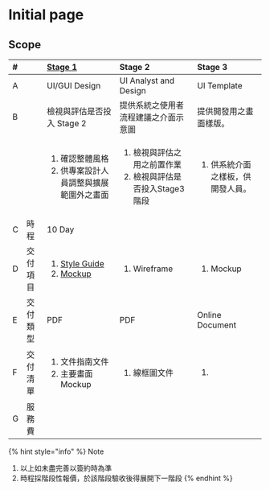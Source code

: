 # Initial page

## Scope

<table>
  <thead>
    <tr>
      <th style="text-align:left">#</th>
      <th style="text-align:left"></th>
      <th style="text-align:left"><a href="stage-1.md">Stage 1</a>
      </th>
      <th style="text-align:left">Stage 2</th>
      <th style="text-align:left">Stage 3</th>
    </tr>
  </thead>
  <tbody>
    <tr>
      <td style="text-align:left">A</td>
      <td style="text-align:left"></td>
      <td style="text-align:left">UI/GUI Design</td>
      <td style="text-align:left">UI Analyst and Design</td>
      <td style="text-align:left">UI Template</td>
    </tr>
    <tr>
      <td style="text-align:left">B</td>
      <td style="text-align:left"></td>
      <td style="text-align:left">&#x6AA2;&#x8996;&#x8207;&#x8A55;&#x4F30;&#x662F;&#x5426;&#x6295;&#x5165;
        Stage 2</td>
      <td style="text-align:left">&#x63D0;&#x4F9B;&#x7CFB;&#x7D71;&#x4E4B;&#x4F7F;&#x7528;&#x8005;&#x6D41;&#x7A0B;&#x5EFA;&#x8B70;&#x4E4B;&#x4ECB;&#x9762;&#x793A;&#x610F;&#x5716;</td>
      <td
      style="text-align:left">&#x63D0;&#x4F9B;&#x958B;&#x767C;&#x7528;&#x4E4B;&#x756B;&#x9762;&#x6A23;&#x7248;&#x3002;</td>
    </tr>
    <tr>
      <td style="text-align:left"></td>
      <td style="text-align:left"></td>
      <td style="text-align:left">
        <ol>
          <li>&#x78BA;&#x8A8D;&#x6574;&#x9AD4;&#x98A8;&#x683C;</li>
          <li>&#x4F9B;&#x5C08;&#x6848;&#x8A2D;&#x8A08;&#x4EBA;&#x54E1;&#x8ABF;&#x6574;&#x8207;&#x64F4;&#x5C55;&#x7BC4;&#x570D;&#x5916;&#x4E4B;&#x756B;&#x9762;</li>
        </ol>
      </td>
      <td style="text-align:left">
        <ol>
          <li>&#x6AA2;&#x8996;&#x8207;&#x8A55;&#x4F30;&#x4E4B;&#x7528;&#x4E4B;&#x524D;&#x7F6E;&#x4F5C;&#x696D;</li>
          <li>&#x6AA2;&#x8996;&#x8207;&#x8A55;&#x4F30;&#x662F;&#x5426;&#x6295;&#x5165;Stage3&#x968E;&#x6BB5;</li>
        </ol>
      </td>
      <td style="text-align:left">
        <p></p>
        <ol>
          <li>&#x4F9B;&#x7CFB;&#x7D71;&#x4ECB;&#x9762;&#x4E4B;&#x6A23;&#x677F;&#xFF0C;&#x4F9B;&#x958B;&#x767C;&#x4EBA;&#x54E1;&#x3002;</li>
        </ol>
      </td>
    </tr>
    <tr>
      <td style="text-align:left">C</td>
      <td style="text-align:left">&#x6642;&#x7A0B;</td>
      <td style="text-align:left">10 Day</td>
      <td style="text-align:left"></td>
      <td style="text-align:left"></td>
    </tr>
    <tr>
      <td style="text-align:left">D</td>
      <td style="text-align:left">&#x4EA4;&#x4ED8;&#x9805;&#x76EE;</td>
      <td style="text-align:left">
        <p></p>
        <ol>
          <li><a href="stage-1.md#d-1-style-guide">Style Guide</a>
          </li>
          <li><a href="stage-1.md#d-2-mockup">Mockup</a>
          </li>
        </ol>
      </td>
      <td style="text-align:left">
        <p></p>
        <ol>
          <li>Wireframe</li>
        </ol>
      </td>
      <td style="text-align:left">
        <p></p>
        <ol>
          <li>Mockup</li>
        </ol>
      </td>
    </tr>
    <tr>
      <td style="text-align:left">E</td>
      <td style="text-align:left">&#x4EA4;&#x4ED8;&#x985E;&#x578B;</td>
      <td style="text-align:left">PDF</td>
      <td style="text-align:left">PDF</td>
      <td style="text-align:left">Online Document</td>
    </tr>
    <tr>
      <td style="text-align:left">F</td>
      <td style="text-align:left">&#x4EA4;&#x4ED8;&#x6E05;&#x55AE;</td>
      <td style="text-align:left">
        <ol>
          <li>&#x6587;&#x4EF6;&#x6307;&#x5357;&#x6587;&#x4EF6;</li>
          <li>&#x4E3B;&#x8981;&#x756B;&#x9762; Mockup</li>
        </ol>
      </td>
      <td style="text-align:left">
        <p></p>
        <ol>
          <li>&#x7DDA;&#x6846;&#x5716;&#x6587;&#x4EF6;</li>
        </ol>
      </td>
      <td style="text-align:left">
        <p></p>
        <ol>
          <li></li>
        </ol>
      </td>
    </tr>
    <tr>
      <td style="text-align:left">G</td>
      <td style="text-align:left">&#x670D;&#x52D9;&#x8CBB;</td>
      <td style="text-align:left"></td>
      <td style="text-align:left"></td>
      <td style="text-align:left"></td>
    </tr>
  </tbody>
</table>{% hint style="info" %}
Note

1. 以上如未盡完善以簽約時為準
2. 時程採階段性報價，於該階段驗收後得展開下一階段
{% endhint %}






